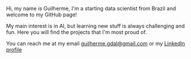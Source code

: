 Hi, my name is Guilherme, I'm a starting data scientist from Brazil and welcome to my GitHub page! 

My main interest is in AI, but learning new stuff is always challenging and fun. Here you will find the projects that I'm most proud of.

You can reach me at my email guilherme.gdal@gmail.com or my [LinkedIn profile](https://www.linkedin.com/in/guilherme-gdal/)
